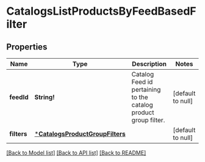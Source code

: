 # CatalogsListProductsByFeedBasedFilter

## Properties
Name | Type | Description | Notes
------------ | ------------- | ------------- | -------------
**feedId** | **String!** | Catalog Feed id pertaining to the catalog product group filter. | [default to null]
**filters** | [***CatalogsProductGroupFilters**](CatalogsProductGroupFilters.md) |  | [default to null]

[[Back to Model list]](../README.md#documentation-for-models) [[Back to API list]](../README.md#documentation-for-api-endpoints) [[Back to README]](../README.md)



